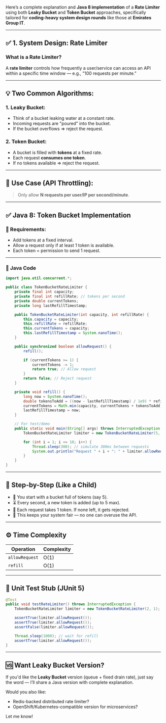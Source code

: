 Here’s a complete explanation and **Java 8 implementation** of a **Rate Limiter** using both **Leaky Bucket** and **Token Bucket** approaches, specifically tailored for **coding-heavy system design rounds** like those at **Emirates Group IT**.

---

## ✅ 1. System Design: **Rate Limiter**

### What is a Rate Limiter?

A **rate limiter** controls how frequently a user/service can access an API within a specific time window — e.g., "100 requests per minute."

---

## 💡 Two Common Algorithms:

### 1. **Leaky Bucket**:

- Think of a bucket leaking water at a constant rate.
- Incoming requests are "poured" into the bucket.
- If the bucket overflows => reject the request.

### 2. **Token Bucket**:

- A bucket is filled with **tokens** at a fixed rate.
- Each request **consumes one token**.
- If no tokens available => reject the request.

---

## 🧪 Use Case (API Throttling):

> Only allow **N requests per user/IP per second/minute**.

---

## ✅ Java 8: **Token Bucket Implementation**

### 🔧 Requirements:

- Add tokens at a fixed interval.
- Allow a request only if at least 1 token is available.
- Each token = permission to send 1 request.

---

### 🔽 Java Code

```java
import java.util.concurrent.*;

public class TokenBucketRateLimiter {
    private final int capacity;
    private final int refillRate; // tokens per second
    private double currentTokens;
    private long lastRefillTimestamp;

    public TokenBucketRateLimiter(int capacity, int refillRate) {
        this.capacity = capacity;
        this.refillRate = refillRate;
        this.currentTokens = capacity;
        this.lastRefillTimestamp = System.nanoTime();
    }

    public synchronized boolean allowRequest() {
        refill();

        if (currentTokens >= 1) {
            currentTokens -= 1;
            return true; // Allow request
        }
        return false; // Reject request
    }

    private void refill() {
        long now = System.nanoTime();
        double tokensToAdd = ((now - lastRefillTimestamp) / 1e9) * refillRate;
        currentTokens = Math.min(capacity, currentTokens + tokensToAdd);
        lastRefillTimestamp = now;
    }

    // For test/demo
    public static void main(String[] args) throws InterruptedException {
        TokenBucketRateLimiter limiter = new TokenBucketRateLimiter(5, 1); // 5 tokens, refill 1/sec

        for (int i = 1; i <= 10; i++) {
            Thread.sleep(300); // simulate 300ms between requests
            System.out.println("Request " + i + ": " + limiter.allowRequest());
        }
    }
}
```

---

## 🧸 Step-by-Step (Like a Child)

- 🎈 You start with a bucket full of tokens (say 5).
- ⏳ Every second, a new token is added (up to 5 max).
- 🤚 Each request takes 1 token. If none left, it gets rejected.
- 📏 This keeps your system fair — no one can overuse the API.

---

## ⚙️ Time Complexity

| Operation      | Complexity |
| -------------- | ---------- |
| `allowRequest` | O(1)       |
| `refill`       | O(1)       |

---

## 🧪 Unit Test Stub (JUnit 5)

```java
@Test
public void testRateLimiter() throws InterruptedException {
    TokenBucketRateLimiter limiter = new TokenBucketRateLimiter(2, 1);

    assertTrue(limiter.allowRequest());
    assertTrue(limiter.allowRequest());
    assertFalse(limiter.allowRequest());

    Thread.sleep(1000); // wait for refill
    assertTrue(limiter.allowRequest());
}
```

---

## 🆚 Want Leaky Bucket Version?

If you'd like the **Leaky Bucket** version (queue + fixed drain rate), just say the word — I’ll share a Java version with complete explanation.

Would you also like:

- Redis-backed distributed rate limiter?
- OpenShift/Kubernetes-compatible version for microservices?

Let me know!
